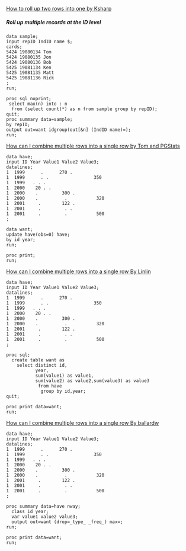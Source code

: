 [How to roll up two rows into one by Ksharp](https://communities.sas.com/t5/SAS-Enterprise-Guide/Roll-up-two-rows-into-one/td-p/604612)

##### Roll up multiple records at the ID level
```sas
data sample;
input repID IndID name $;
cards;
5424 19080134 Tom
5424 19080135 Jon
5424 19080136 Bob
5425 19081134 Ken
5425 19081135 Matt
5425 19081136 Rick
;
run;

proc sql noprint;
 select max(n) into : n
  from (select count(*) as n from sample group by repID);
quit;
proc summary data=sample;
by repID;
output out=want idgroup(out[&n] (IndID name)=);
run;

```
[How can I combine multiple rows into a single row by Tom and PGStats](https://communities.sas.com/t5/SAS-Programming/How-can-I-combine-multiple-rows-to-a-single-row/m-p/16038#M2220)
```sas
data have;
input ID Year Value1 Value2 Value3;
datalines;
1  1999      .      270 .
1  1999      . .                 350
1  1999   . . .
1  2000    20 . .
1  2000    .         300 .
1  2000    .          .           320
1  2001     .        122 .
1  2001     .         . .
1  2001     .         .           500
;

data want;
update have(obs=0) have;
by id year;
run;

proc print; 
run;
```
[How can I combine multiple rows into a single row By Linlin](https://communities.sas.com/t5/SAS-Programming/How-can-I-combine-multiple-rows-to-a-single-row/m-p/16038#M2220)
```sas
data have;
input ID Year Value1 Value2 Value3;
datalines;
1  1999      .      270 .
1  1999      . .                 350
1  1999   . . .
1  2000    20 . .
1  2000    .         300 .
1  2000    .          .           320
1  2001     .        122 .
1  2001     .         . .
1  2001     .         .           500
;

proc sql;
  create table want as
    select distinct id,
           year,
           sum(value1) as value1,
           sum(value2) as value2,sum(value3) as value3
            from have
             group by id,year;
quit;

proc print data=want;
run;

```
[How can I combine multiple rows into a single row By  ballardw](https://communities.sas.com/t5/SAS-Programming/How-can-I-combine-multiple-rows-to-a-single-row/m-p/16038#M2220)
```sas
data have;
input ID Year Value1 Value2 Value3;
datalines;
1  1999      .      270 .
1  1999      . .                 350
1  1999   . . .
1  2000    20 . .
1  2000    .         300 .
1  2000    .          .           320
1  2001     .        122 .
1  2001     .         . .
1  2001     .         .           500
;

proc summary data=have nway;
  class id year;
  var value1 value2 value3;
  output out=want (drop=_type_ _freq_) max=;
run;

proc print data=want;
run;
```
